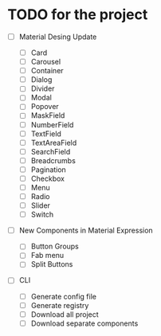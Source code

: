 # TODO for the project

- [ ] Material Desing Update

  - [ ] Card
  - [ ] Carousel
  - [ ] Container
  - [ ] Dialog
  - [ ] Divider
  - [ ] Modal
  - [ ] Popover
  - [ ] MaskField
  - [ ] NumberField
  - [ ] TextField
  - [ ] TextAreaField
  - [ ] SearchField
  - [ ] Breadcrumbs
  - [ ] Pagination
  - [ ] Checkbox
  - [ ] Menu
  - [ ] Radio
  - [ ] Slider
  - [ ] Switch

- [ ] New Components in Material Expression

  - [ ] Button Groups
  - [ ] Fab menu
  - [ ] Split Buttons

- [ ] CLI
  - [ ] Generate config file
  - [ ] Generate registry
  - [ ] Download all project
  - [ ] Download separate components
